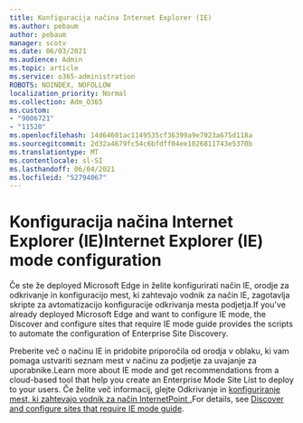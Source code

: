 ```yaml
---
title: Konfiguracija načina Internet Explorer (IE)
ms.author: pebaum
author: pebaum
manager: scotv
ms.date: 06/03/2021
ms.audience: Admin
ms.topic: article
ms.service: o365-administration
ROBOTS: NOINDEX, NOFOLLOW
localization_priority: Normal
ms.collection: Adm_O365
ms.custom:
- "9006721"
- "11520"
ms.openlocfilehash: 14d64601ac1149535cf36399a9e7023a675d118a
ms.sourcegitcommit: 2d32a4679fc54c6bfdff04ee1026811743e5370b
ms.translationtype: MT
ms.contentlocale: sl-SI
ms.lasthandoff: 06/04/2021
ms.locfileid: "52794067"
---
```

# <a name="internet-explorer-ie-mode-configuration"></a><span data-ttu-id="5a05b-102">Konfiguracija načina Internet Explorer (IE)</span><span class="sxs-lookup"><span data-stu-id="5a05b-102">Internet Explorer (IE) mode configuration</span></span>

<span data-ttu-id="5a05b-103">Če ste že deployed Microsoft Edge in želite konfigurirati način IE, orodje za odkrivanje in konfiguracijo mest, ki zahtevajo vodnik za način IE, zagotavlja skripte za avtomatizacijo konfiguracije odkrivanja mesta podjetja.</span><span class="sxs-lookup"><span data-stu-id="5a05b-103">If you've already deployed ‎Microsoft Edge‎ and want to configure IE mode, the Discover and configure sites that require IE mode guide provides the scripts to automate the configuration of Enterprise Site Discovery.</span></span> 

<span data-ttu-id="5a05b-104">Preberite več o načinu IE in pridobite priporočila od orodja v oblaku, ki vam pomaga ustvariti seznam mest v načinu za podjetje za uvajanje za uporabnike.</span><span class="sxs-lookup"><span data-stu-id="5a05b-104">Learn more about IE mode and get recommendations from a cloud-based tool that help you create an Enterprise Mode Site List to deploy to your users.</span></span> <span data-ttu-id="5a05b-105">Če želite več informacij, glejte Odkrivanje in [konfiguriranje mest, ki zahtevajo vodnik za način InternetPoint .](https://admin.microsoft.com/AdminPortal/Home?#/modernonboarding/configureiemode)</span><span class="sxs-lookup"><span data-stu-id="5a05b-105">For details, see [Discover and configure sites that require IE mode guide](https://admin.microsoft.com/AdminPortal/Home?#/modernonboarding/configureiemode).</span></span>